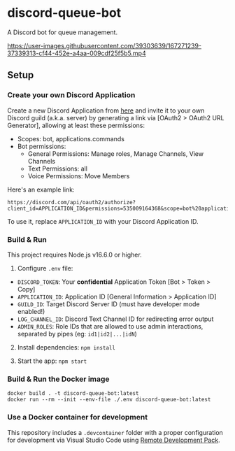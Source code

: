 # discord-queue-bot

A Discord bot for queue management.

https://user-images.githubusercontent.com/39303639/167271239-37339313-cf44-452e-a4aa-009cdf25f5b5.mp4

## Setup

### Create your own Discord Application
Create a new Discord Application from
[here](https://discord.com/developers/applications) and invite it to your own
Discord guild (a.k.a. server) by generating a link via [OAuth2 > OAuth2 URL
Generator], allowing at least these permissions:

- Scopes: bot, applications.commands
- Bot permissions:
  - General Permissions: Manage roles, Manage Channels, View Channels
  - Text Permissions: all
  - Voice Permissions: Move Members

Here's an example link:
```
https://discord.com/api/oauth2/authorize?client_id=APPLICATION_ID&permissions=535009164368&scope=bot%20applications.commands
```
To use it, replace `APPLICATION_ID` with your Discord Application ID.

### Build & Run
This project requires Node.js v16.6.0 or higher.

1. Configure `.env` file:

- `DISCORD_TOKEN`:  Your **confidential** Application Token [Bot > Token > Copy]
- `APPLICATION_ID`: Application ID [General Information > Application ID]
- `GUILD_ID`: Target Discord Server ID (must have developer mode enabled!)
- `LOG_CHANNEL_ID`: Discord Text Channel ID for redirecting error output
- `ADMIN_ROLES`: Role IDs that are allowed to use admin interactions, separated
by pipes (eg: `id1|id2|...|idN`)

2. Install dependencies: `npm install`

3. Start the app: `npm start`

### Build & Run the Docker image

```shell
docker build . -t discord-queue-bot:latest
docker run --rm --init --env-file ./.env discord-queue-bot:latest
```

### Use a Docker container for development

This repository includes a `.devcontainer` folder with a proper configuration
for development via Visual Studio Code using
[Remote Development Pack](https://marketplace.visualstudio.com/items?itemName=ms-vscode-remote.vscode-remote-extensionpack).
